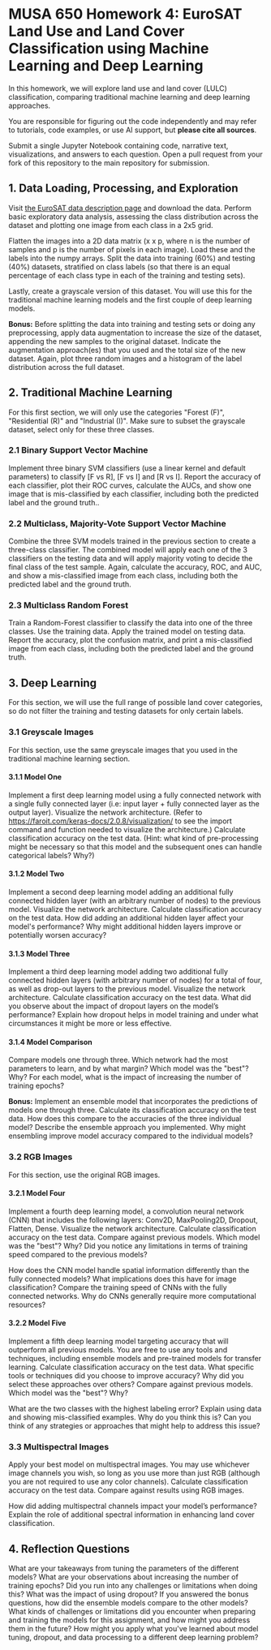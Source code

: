 # MUSA 650 Homework 4: EuroSAT Land Use and Land Cover Classification using Machine Learning and Deep Learning

In this homework, we will explore land use and land cover (LULC) classification, comparing traditional machine learning and deep learning approaches.

You are responsible for figuring out the code independently and may refer to tutorials, code examples, or use AI support, but **please cite all sources**.

Submit a single Jupyter Notebook containing code, narrative text, visualizations, and answers to each question. Open a pull request from your fork of this repository to the main repository for submission.

## 1. Data Loading, Processing, and Exploration

Visit [the EuroSAT data description page](https://github.com/phelber/eurosat) and download the data. Perform basic exploratory data analysis, assessing the class distribution across the dataset and plotting one image from each class in a 2x5 grid.

Flatten the images into a 2D data matrix (x x p, where n is the number of samples and p is the number of pixels in each image). Load these and the labels into the numpy arrays. Split the data into training (60%) and testing (40%) datasets, stratified on class labels (so that there is an equal percentage of each class type in each of the training and testing sets).

Lastly, create a grayscale version of this dataset. You will use this for the traditional machine learning models and the first couple of deep learning models.

**Bonus:** Before splitting the data into training and testing sets or doing any preprocessing, apply data augmentation to increase the size of the dataset, appending the new samples to the original dataset. Indicate the augmentation approach(es) that you used and the total size of the new dataset. Again, plot three random images and a histogram of the label distribution across the full dataset.

## 2. Traditional Machine Learning

For this first section, we will only use the categories "Forest (F)", "Residential (R)" and "Industrial (I)". Make sure to subset the grayscale dataset, select only for these three classes.

### 2.1 Binary Support Vector Machine

Implement three binary SVM classifiers (use a linear kernel and default parameters) to classify [F vs R], [F vs I] and [R vs I]. Report the accuracy of each classifier, plot their ROC curves, calculate the AUCs, and show one image that is mis-classified by each classifier, including both the predicted label and the ground truth..

### 2.2 Multiclass, Majority-Vote Support Vector Machine

Combine the three SVM models trained in the previous section to create a three-class classifier. The combined model will apply each one of the 3 classifiers on the testing data and will apply majority voting to decide the final class of the test sample. Again, calculate the accuracy, ROC, and AUC, and show a mis-classified image from each class, including both the predicted label and the ground truth.

### 2.3 Multiclass Random Forest

Train a Random-Forest classifier to classify the data into one of the three classes. Use the training data. Apply the trained model on testing data. Report the accuracy, plot the confusion matrix, and print a mis-classified image from each class, including both the predicted label and the ground truth.

## 3. Deep Learning

For this section, we will use the full range of possible land cover categories, so do not filter the training and testing datasets for only certain labels.

### 3.1 Greyscale Images

For this section, use the same greyscale images that you used in the traditional machine learning section.

#### 3.1.1 Model One

Implement a first deep learning model using a fully connected network with a single fully connected layer (i.e: input layer + fully connected layer as the output layer). Visualize the network architecture. (Refer to https://faroit.com/keras-docs/2.0.8/visualization/ to see the import command and function needed to visualize the architecture.) Calculate classification accuracy on the test data. (Hint: what kind of pre-processing might be necessary so that this model and the subsequent ones can handle categorical labels? Why?)

#### 3.1.2 Model Two

Implement a second deep learning model adding an additional fully connected hidden layer (with an arbitrary number of nodes) to the previous model. Visualize the network architecture. Calculate classification accuracy on the test data. How did adding an additional hidden layer affect your model's performance? Why might additional hidden layers improve or potentially worsen accuracy?

#### 3.1.3 Model Three

Implement a third deep learning model adding two additional fully connected hidden layers (with arbitrary number of nodes) for a total of four, as well as drop-out layers to the previous model. Visualize the network architecture. Calculate classification accuracy on the test data. What did you observe about the impact of dropout layers on the model’s performance? Explain how dropout helps in model training and under what circumstances it might be more or less effective.

#### 3.1.4 Model Comparison

Compare models one through three. Which network had the most parameters to learn, and by what margin? Which model was the "best"? Why? For each model, what is the impact of increasing the number of training epochs?

**Bonus:** Implement an ensemble model that incorporates the predictions of models one through three. Calculate its classification accuracy on the test data. How does this compare to the accuracies of the three individual model? Describe the ensemble approach you implemented. Why might ensembling improve model accuracy compared to the individual models?

### 3.2 RGB Images

For this section, use the original RGB images.

#### 3.2.1 Model Four

Implement a fourth deep learning model, a convolution neural network (CNN) that includes the following layers: Conv2D, MaxPooling2D, Dropout, Flatten, Dense. Visualize the network architecture. Calculate classification accuracy on the test data. Compare against previous models. Which model was the "best"? Why? Did you notice any limitations in terms of training speed compared to the previous models?

How does the CNN model handle spatial information differently than the fully connected models? What implications does this have for image classification? Compare the training speed of CNNs with the fully connected networks. Why do CNNs generally require more computational resources?

#### 3.2.2 Model Five

Implement a fifth deep learning model targeting accuracy that will outperform all previous models. You are free to use any tools and techniques, including ensemble models and pre-trained models for transfer learning. Calculate classification accuracy on the test data. What specific tools or techniques did you choose to improve accuracy? Why did you select these approaches over others? Compare against previous models. Which model was the "best"? Why?

What are the two classes with the highest labeling error? Explain using data and showing mis-classified examples. Why do you think this is? Can you think of any strategies or approaches that might help to address this issue?

### 3.3 Multispectral Images

Apply your best model on multispectral images. You may use whichever image channels you wish, so long as you use more than just RGB (although you are not required to use any color channels). Calculate classification accuracy on the test data. Compare against results using RGB images.

How did adding multispectral channels impact your model’s performance? Explain the role of additional spectral information in enhancing land cover classification.

## 4. Reflection Questions

What are your takeaways from tuning the parameters of the different models? What are your observations about increasing the number of training epochs? Did you run into any challenges or limitations when doing this? What was the impact of using dropout? If you answered the bonus questions, how did the ensemble models compare to the other models? What kinds of challenges or limitations did you encounter when preparing and training the models for this assignment, and how might you address them in the future? How might you apply what you've learned about model tuning, dropout, and data processing to a different deep learning problem?
